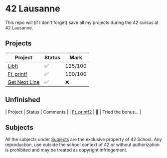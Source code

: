 # 42 Lausanne

This repo will (if I don't forget) save all my projects during the 42 cursus at 42 Lausanne.

## Projects

| Project | Status | Mark |
| --- | --- | --- |
| [Libft](https://github.com/Laendrun/42/tree/main/libft) | :white_check_mark: | 125/100 |
| [Ft_printf](https://github.com/Laendrun/42/tree/main/ft_printf) | :white_check_mark: | 100/100 |
| [Get Next Line](https://github.com/Laendrun/42/tree/main/get_next_line) | :white_check_mark: | :x: |

## Unfinished

| Project | Status | Comments |
| [Ft_printf2](https://github.com/Laendrun/42/tree/main/ft_printf2) | :construction: | Tried the bonus... |

## Subjects

All the subjects under [Subjects](https://github.com/Laendrun/42/tree/main/subjects) are the exclusive property of 42 School.
Any reproduction, use outside the school context of 42 or without authorization is prohibited and may be treated as copyright infringement.